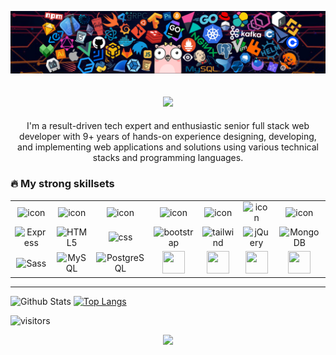 ![](https://github.com/techexpert0119/techexpert0119/blob/main/assets/header_1.png)

<h2 align="center">
  <a href="https://git.io/typing-svg">
    <img src="https://readme-typing-svg.herokuapp.com/?lines=Hello,+Everyone!+👋;Nice+to+meet+you!&center=true&size=30">
  </a>
</h2>

<p align="center">
I'm a result-driven tech expert and enthusiastic senior full stack web developer with 9+ years of hands-on experience designing, developing, and implementing web applications and solutions using various technical stacks and programming languages.
</p>

### 🔥 My strong skillsets

<table align="center">
  <tr>
    <td align="center">
      <img src="https://skillicons.dev/icons?i=react" alt="icon" width="36" height="36" />
    </td>
    <td align="center">
      <img src="https://skillicons.dev/icons?i=typescript" alt="icon" width="36" height="36" />
    </td>
    <td align="center">
      <img src="https://skillicons.dev/icons?i=javascript" alt="icon" width="36" height="36" />
    </td>
    <td align="center">
      <img src="https://skillicons.dev/icons?i=cpp" alt="icon" width="36" height="36" />
    </td>
    <td align="center">
      <img src="https://skillicons.dev/icons?i=mysql" alt="icon" width="36" height="36" />
    </td>
    <td align="center">
      <img src="https://skillicons.dev/icons?i=aws" alt="icon" width="36" height="36" />
    </td>
    <td align="center">
      <img src="https://skillicons.dev/icons?i=python" alt="icon" width="36" height="36" />
    </td>
    <td align="center">
      <img src="https://skillicons.dev/icons?i=django" alt="icon" width="36" height="36" />
    </td>
    <td align="center">
      <img src="https://skillicons.dev/icons?i=github" alt="icon" width="36" height="36" />
    </td>
    <td align="center">
      <img src="https://skillicons.dev/icons?i=nextjs" width="36" height="36" alt="NextJS" />
    </td>
    <td align="center">
      <img src="https://skillicons.dev/icons?i=angular" width="36" height="36" alt="HTML5" />
    </td>
    <td align="center" >
      <img src="https://skillicons.dev/icons?i=laravel" width="36" height="36" alt="Laravel" />
    </td>
  </tr>
  <tr>
    <td align="center" >
      <img src="https://skillicons.dev/icons?i=express" width="36" height="36" alt="Express" />
    </td>
    <td align="center" >
      <img src="https://skillicons.dev/icons?i=html" width="36" height="36" alt="HTML5" />
    </td>
    <td align="center">
      <img src="https://skillicons.dev/icons?i=css" width="36" height="36" alt="css" />
    </td>
    <td align="center" >
      <img src="https://skillicons.dev/icons?i=bootstrap" width="36" height="36" alt="bootstrap" />
    </td>
    <td align="center">
      <img src="https://skillicons.dev/icons?i=tailwind" width="36" height="36" alt="tailwind" />
    </td>
    <td align="center">
      <img src="https://skillicons.dev/icons?i=jquery" width="36" height="36" alt="jQuery" />
    </td>
    <td align="center">
      <img src="https://skillicons.dev/icons?i=mongodb" width="36" height="36" alt="MongoDB" />
    </td>
    <td align="center">
      <img src="https://skillicons.dev/icons?i=nodejs" width="36" height="36" alt="Nodejs" />
    </td>
    <td align="center">
      <img src="https://skillicons.dev/icons?i=php" width="36" height="36" alt="PHP" />
    </td>
    <td align="center">
      <img src="https://skillicons.dev/icons?i=vscode" width="36" height="36" alt="VsCode" />
    </td>
    <td align="center">
      <img src="https://skillicons.dev/icons?i=wordpress" width="36" height="36" alt="WordPress" />
    </td>
    <td align="center">
      <img src="https://skillicons.dev/icons?i=vue" width="36" height="36" alt="Vue" />
    </td>
  </tr>
  <tr>
    <td align="center">
      <img src="https://skillicons.dev/icons?i=sass" width="36" height="36" alt="Sass" />
    </td>
    <td align="center">
      <img src="https://skillicons.dev/icons?i=graphql" width="36" height="36" alt="MySQL" />
    </td>
    <td align="center">
      <img src="https://skillicons.dev/icons?i=postgres" width="36" height="36" alt="PostgreSQL" />
    </td>
    <td align="center">
      <img src="https://skillicons.dev/icons?i=nuxtjs" width="36" height="36" alt="" />
    </td>
    <td align="center">
      <img src="https://skillicons.dev/icons?i=d3" width="36" height="36" alt="" />
    </td>
    <td align="center">
      <img src="https://skillicons.dev/icons?i=redux" width="36" height="36" alt="" />
    </td>
    <td align="center">
      <img src="https://skillicons.dev/icons?i=go" width="36" height="36" alt="" />
    </td>
    <td align="center">
      <img src="https://skillicons.dev/icons?i=nestjs" width="36" height="36" alt="" />
    </td>
    <td align="center">
      <img src="https://skillicons.dev/icons?i=mui" width="36" height="36" alt="" />
    </td>
    <td align="center">
      <img src="https://skillicons.dev/icons?i=azure" width="36" height="36" alt="" />
    </td>
    <td align="center">
      <img src="https://skillicons.dev/icons?i=docker" width="36" height="36" alt="" />
    </td>
    <td align="center">
      <img src="https://skillicons.dev/icons?i=kubernetes" width="36" height="36" alt="" />
    </td>
 </tr>
</table>
<hr>

![Github Stats](https://github-readme-stats.vercel.app/api?username=techexpert0119&count_private=true&show_icons=true)
[![Top Langs](https://github-readme-stats.vercel.app/api/top-langs/?username=techexpert0119&layout=compact)](https://github.com/anuraghazra/github-readme-stats)

![visitors](https://visitor-badge.glitch.me/badge?page_id=minoveaz)

<div align="center">
  <img height="120" src="https://user-images.githubusercontent.com/123120185/257965076-a45fbf30-104f-4dea-b41f-4babd28f92d2.svg"  />
</div>
